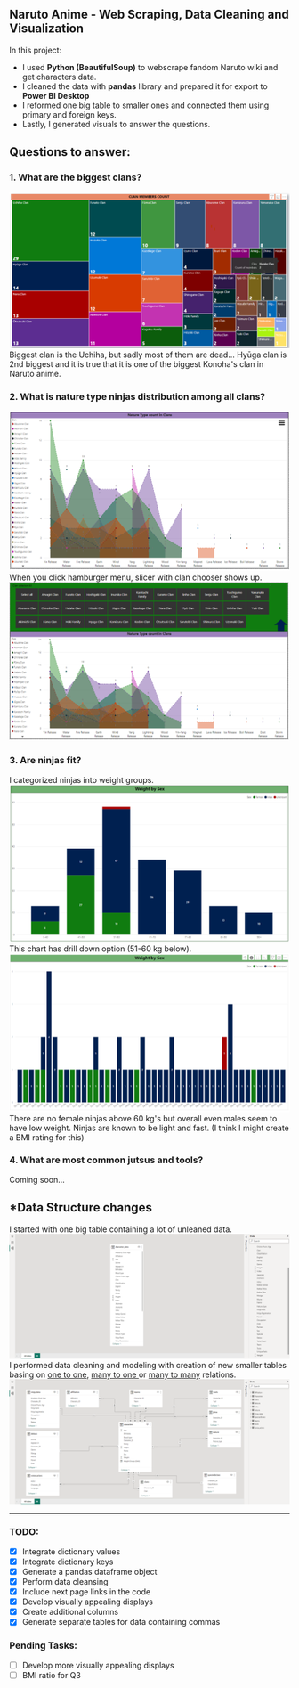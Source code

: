 ## Naruto Anime - Web Scraping, Data Cleaning and Visualization
In this project: 
- I used **Python (BeautifulSoup)** to webscrape fandom Naruto wiki and get characters data.
- I cleaned the data with **pandas** library and prepared it for export to **Power BI Desktop**
- I reformed one big table to smaller ones and connected them using primary and foreign keys.
- Lastly, I generated visuals to answer the questions.

## Questions to answer:

### 1. What are the biggest clans? 
![Clans](screenshots/naruto_pbi_clans.png)
Biggest clan is the Uchiha, but sadly most of them are dead...
Hyūga clan is 2nd biggest and it is true that it is one of the biggest Konoha's clan in Naruto anime.
### 2. What is nature type ninjas distribution among all clans? 
![Nature Types in Clans](screenshots/naruto_pbi_nature1.png)
When you click hamburger menu, slicer with clan chooser shows up.
![Nature Types - slicer](screenshots/naruto_pbi_nature2.png)

### 3. Are ninjas fit? 
I categorized ninjas into weight groups.
![Weight](screenshots/naruto_pbi_weight1.png)
This chart has drill down option (51-60 kg below).
![Weight 51-60](screenshots/naruto_pbi_weight2.png)
There are no female ninjas above 60 kg's but overall even males seem to have low weight.
Ninjas are known to be light and fast. (I think I might create a BMI rating for this)
### 4. What are most common jutsus and tools? 
Coming soon...

## *Data Structure changes
I started with one big table containing a lot of unleaned data.
![Data Structure START](screenshots/naruto_data1.png)
I performed data cleaning and modeling with creation of new smaller tables basing on 
<ins>one to one</ins>, <ins> many to one </ins> or <ins>many to many</ins> relations.
![Data Structure END](screenshots/naruto_data2.png)

------------------------------------------------
### TODO:
- [x] Integrate dictionary values
- [x] Integrate dictionary keys
- [x] Generate a pandas dataframe object
- [x] Perform data cleansing
- [x] Include next page links in the code
- [x] Develop visually appealing displays
- [x] Create additional columns
- [x] Generate separate tables for data containing commas

### Pending Tasks:
- [ ] Develop more visually appealing displays
- [ ] BMI ratio for Q3
